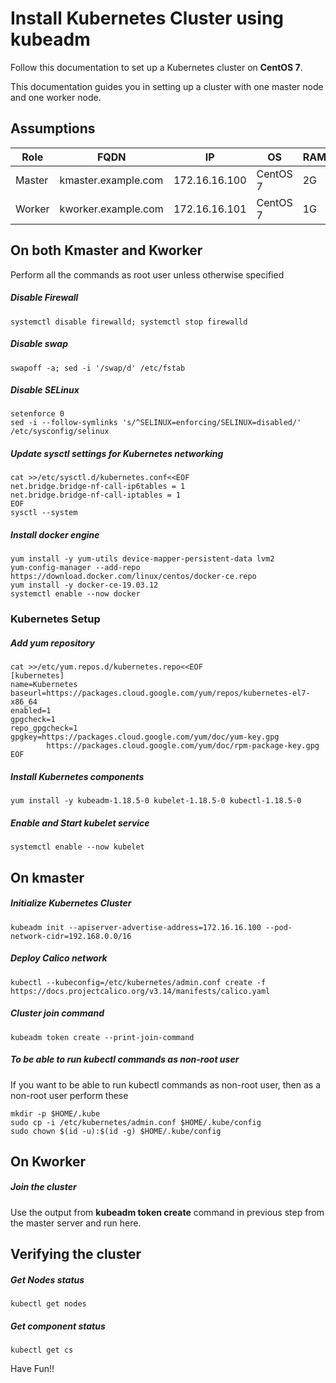 # Install Kubernetes Cluster using kubeadm

Follow this documentation to set up a Kubernetes cluster on **CentOS 7**.

This documentation guides you in setting up a cluster with one master node and one worker node.

## Assumptions

| Role   | FQDN                | IP            | OS       | RAM | CPU |
| ------ | ------------------- | ------------- | -------- | --- | --- |
| Master | kmaster.example.com | 172.16.16.100 | CentOS 7 | 2G  | 2   |
| Worker | kworker.example.com | 172.16.16.101 | CentOS 7 | 1G  | 1   |

## On both Kmaster and Kworker

Perform all the commands as root user unless otherwise specified

##### Disable Firewall

```
systemctl disable firewalld; systemctl stop firewalld
```

##### Disable swap

```
swapoff -a; sed -i '/swap/d' /etc/fstab
```

##### Disable SELinux

```
setenforce 0
sed -i --follow-symlinks 's/^SELINUX=enforcing/SELINUX=disabled/' /etc/sysconfig/selinux
```

##### Update sysctl settings for Kubernetes networking

```
cat >>/etc/sysctl.d/kubernetes.conf<<EOF
net.bridge.bridge-nf-call-ip6tables = 1
net.bridge.bridge-nf-call-iptables = 1
EOF
sysctl --system
```

##### Install docker engine

```
yum install -y yum-utils device-mapper-persistent-data lvm2
yum-config-manager --add-repo https://download.docker.com/linux/centos/docker-ce.repo
yum install -y docker-ce-19.03.12
systemctl enable --now docker
```

### Kubernetes Setup

##### Add yum repository

```
cat >>/etc/yum.repos.d/kubernetes.repo<<EOF
[kubernetes]
name=Kubernetes
baseurl=https://packages.cloud.google.com/yum/repos/kubernetes-el7-x86_64
enabled=1
gpgcheck=1
repo_gpgcheck=1
gpgkey=https://packages.cloud.google.com/yum/doc/yum-key.gpg
        https://packages.cloud.google.com/yum/doc/rpm-package-key.gpg
EOF
```

##### Install Kubernetes components

```
yum install -y kubeadm-1.18.5-0 kubelet-1.18.5-0 kubectl-1.18.5-0
```

##### Enable and Start kubelet service

```
systemctl enable --now kubelet
```

## On kmaster

##### Initialize Kubernetes Cluster

```
kubeadm init --apiserver-advertise-address=172.16.16.100 --pod-network-cidr=192.168.0.0/16
```

##### Deploy Calico network

```
kubectl --kubeconfig=/etc/kubernetes/admin.conf create -f https://docs.projectcalico.org/v3.14/manifests/calico.yaml
```

##### Cluster join command

```
kubeadm token create --print-join-command
```

##### To be able to run kubectl commands as non-root user

If you want to be able to run kubectl commands as non-root user, then as a non-root user perform these

```
mkdir -p $HOME/.kube
sudo cp -i /etc/kubernetes/admin.conf $HOME/.kube/config
sudo chown $(id -u):$(id -g) $HOME/.kube/config

```

## On Kworker

##### Join the cluster

Use the output from **kubeadm token create** command in previous step from the master server and run here.

## Verifying the cluster

##### Get Nodes status

```
kubectl get nodes
```

##### Get component status

```
kubectl get cs
```

Have Fun!!
